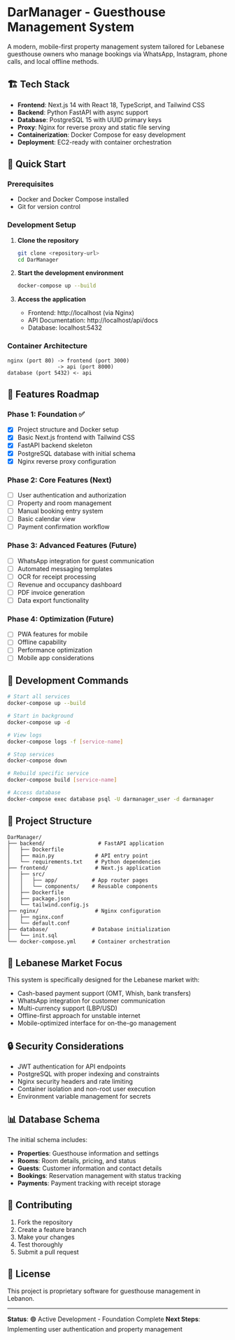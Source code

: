 # DarManager - Guesthouse Management System

A modern, mobile-first property management system tailored for Lebanese guesthouse owners who manage bookings via WhatsApp, Instagram, phone calls, and local offline methods.

## 🏗️ Tech Stack

- **Frontend**: Next.js 14 with React 18, TypeScript, and Tailwind CSS
- **Backend**: Python FastAPI with async support
- **Database**: PostgreSQL 15 with UUID primary keys
- **Proxy**: Nginx for reverse proxy and static file serving
- **Containerization**: Docker Compose for easy development
- **Deployment**: EC2-ready with container orchestration

## 🚀 Quick Start

### Prerequisites
- Docker and Docker Compose installed
- Git for version control

### Development Setup

1. **Clone the repository**
   ```bash
   git clone <repository-url>
   cd DarManager
   ```

2. **Start the development environment**
   ```bash
   docker-compose up --build
   ```

3. **Access the application**
   - Frontend: http://localhost (via Nginx)
   - API Documentation: http://localhost/api/docs
   - Database: localhost:5432

### Container Architecture

```
nginx (port 80) -> frontend (port 3000)
                -> api (port 8000)
database (port 5432) <- api
```

## 📱 Features Roadmap

### Phase 1: Foundation ✅
- [x] Project structure and Docker setup
- [x] Basic Next.js frontend with Tailwind CSS
- [x] FastAPI backend skeleton
- [x] PostgreSQL database with initial schema
- [x] Nginx reverse proxy configuration

### Phase 2: Core Features (Next)
- [ ] User authentication and authorization
- [ ] Property and room management
- [ ] Manual booking entry system
- [ ] Basic calendar view
- [ ] Payment confirmation workflow

### Phase 3: Advanced Features (Future)
- [ ] WhatsApp integration for guest communication
- [ ] Automated messaging templates
- [ ] OCR for receipt processing
- [ ] Revenue and occupancy dashboard
- [ ] PDF invoice generation
- [ ] Data export functionality

### Phase 4: Optimization (Future)
- [ ] PWA features for mobile
- [ ] Offline capability
- [ ] Performance optimization
- [ ] Mobile app considerations

## 🔧 Development Commands

```bash
# Start all services
docker-compose up --build

# Start in background
docker-compose up -d

# View logs
docker-compose logs -f [service-name]

# Stop services
docker-compose down

# Rebuild specific service
docker-compose build [service-name]

# Access database
docker-compose exec database psql -U darmanager_user -d darmanager
```

## 📁 Project Structure

```
DarManager/
├── backend/                 # FastAPI application
│   ├── Dockerfile
│   ├── main.py             # API entry point
│   └── requirements.txt    # Python dependencies
├── frontend/               # Next.js application
│   ├── src/
│   │   ├── app/           # App router pages
│   │   └── components/    # Reusable components
│   ├── Dockerfile
│   ├── package.json
│   └── tailwind.config.js
├── nginx/                  # Nginx configuration
│   ├── nginx.conf
│   └── default.conf
├── database/              # Database initialization
│   └── init.sql
└── docker-compose.yml     # Container orchestration
```

## 🎯 Lebanese Market Focus

This system is specifically designed for the Lebanese market with:
- Cash-based payment support (OMT, Whish, bank transfers)
- WhatsApp integration for customer communication
- Multi-currency support (LBP/USD)
- Offline-first approach for unstable internet
- Mobile-optimized interface for on-the-go management

## 🔒 Security Considerations

- JWT authentication for API endpoints
- PostgreSQL with proper indexing and constraints
- Nginx security headers and rate limiting
- Container isolation and non-root user execution
- Environment variable management for secrets

## 📊 Database Schema

The initial schema includes:
- **Properties**: Guesthouse information and settings
- **Rooms**: Room details, pricing, and status
- **Guests**: Customer information and contact details
- **Bookings**: Reservation management with status tracking
- **Payments**: Payment tracking with receipt storage

## 🤝 Contributing

1. Fork the repository
2. Create a feature branch
3. Make your changes
4. Test thoroughly
5. Submit a pull request

## 📝 License

This project is proprietary software for guesthouse management in Lebanon.

---

**Status**: 🟢 Active Development - Foundation Complete
**Next Steps**: Implementing user authentication and property management
